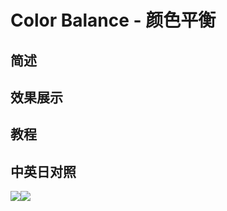 # Color Balance - 颜色平衡

## 简述

## 效果展示

## 教程

## 中英日对照

![](https://mir.yuelili.com/wp-content/uploads/user/AE/effects/AE-Effects-Color-Color_Balance.png)![](https://mir.yuelili.com/wp-content/uploads/user/AE/effects/AE-Effects-Color-Color_Balance_cn.png)
